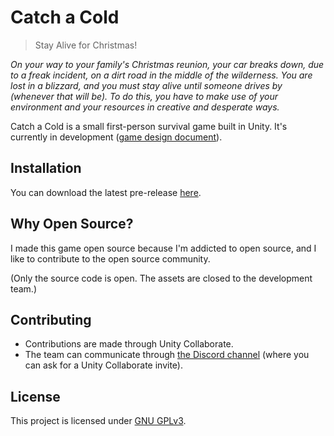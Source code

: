# Catch a Cold

> Stay Alive for Christmas!

*On your way to your family's Christmas reunion, your car breaks down, due to a freak incident, on a dirt road in the middle of the wilderness. You are lost in a blizzard, and you must stay alive until someone drives by (whenever that will be). To do this, you have to make use of your environment and your resources in creative and desperate ways.*

Catch a Cold is a small first-person survival game built in Unity. It's currently in development ([game design document](DESIGN.md)).

## Installation

You can download the latest pre-release [here](https://github.com/clabe45/catch-a-cold/releases/latest).

## Why Open Source?

I made this game open source because I'm addicted to open source, and I like to contribute to the open source community.

(Only the source code is open. The assets are closed to the development team.)

## Contributing

- Contributions are made through Unity Collaborate.
- The team can communicate through [the Discord channel](https://discord.gg/UcDngF2) (where you can ask for a Unity Collaborate invite).

## License

This project is licensed under [GNU GPLv3](LICENSE).
